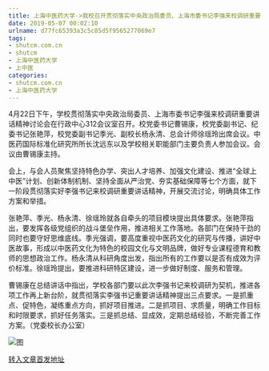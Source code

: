 ```yaml
---
title: 上海中医药大学->我校召开贯彻落实中央政治局委员、上海市委书记李强来校调研重要讲话精神讨论会 | shutcm.com.cn
date: 2019-05-07 00:02:10
urlname: d77fc65393a3c5c85d5f9565277069e7
tags: 
- shutcm.com.cn
- shutcm
- 上海中医药大学
- 上中医
categories:
- shutcm.com.cn
- 上海中医药大学
---
```


4月22日下午，学校贯彻落实中央政治局委员、上海市委书记李强来校调研重要讲话精神讨论会在行政中心312会议室召开。校党委书记曹锡康，校党委副书记、纪委书记张艳萍，校党委副书记季光、副校长杨永清、总会计师徐瑶玲出席会议。中医药国际标准化研究所所长沈远东以及学校相关职能部门主要负责人参加会议。会议由曹锡康主持。

会上，与会人员聚焦坚持特色办学、突出人才培养、加强文化建设、推进“全球上中医”计划、创新体制机制、坚持全面从严治党、夯实基础保障等七个方面，就下一阶段贯彻落实好李强书记来校调研重要讲话精神，开展交流讨论，明确具体工作方案和举措。

张艳萍、季光、杨永清、徐瑶玲就各自牵头的项目模块提出具体要求。张艳萍指出，要发挥各级党组织的战斗堡垒作用，推进相关工作落地。各部门在保持干劲的同时也要守好思维底线。季光强调，要高度重视中医药文化的研究与传播，讲好中医故事，形成以中医药文化为特色的校园文化与文明品牌，做好专业课程德育和教师的思想政治工作。杨永清从科研角度出发，指出所有的工作要以是否有成效为评价标准。徐瑶玲提出，要推进科研特区建设，进一步做好制度、服务和管理。

曹锡康在总结讲话中指出，学校各部门要以此次李强书记来校调研为契机，推进各项工作再上新台阶，就贯彻落实李强书记重要讲话精神提出三点要求。一是抓重点、促特色，凝练重点方向，抓好项目推进。二是抓项目、求质量，明确工作目标和时限要求，抓好任务落实。三是抓总结、显成效，定期总结经验，不断完善工作方案。（党委校长办公室）

![图](https://www.shutcm.edu.cn/_upload/article/images/51/1d/6e934b06424b831072a4aff0066e/0bebfe1e-6865-42bc-86e6-f6e03b0ec933.jpg)

[转入文章首发地址](https://www.shutcm.edu.cn/2019/0424/c221a103187/page.htm)